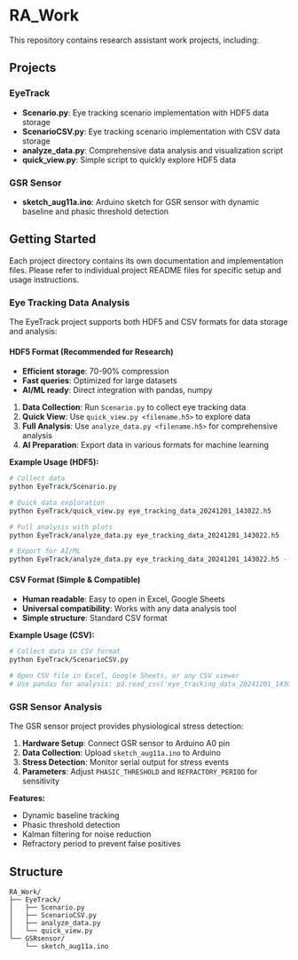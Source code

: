 # RA_Work

This repository contains research assistant work projects, including:

## Projects

### EyeTrack
- **Scenario.py**: Eye tracking scenario implementation with HDF5 data storage
- **ScenarioCSV.py**: Eye tracking scenario implementation with CSV data storage
- **analyze_data.py**: Comprehensive data analysis and visualization script
- **quick_view.py**: Simple script to quickly explore HDF5 data

### GSR Sensor
- **sketch_aug11a.ino**: Arduino sketch for GSR sensor with dynamic baseline and phasic threshold detection



## Getting Started

Each project directory contains its own documentation and implementation files. Please refer to individual project README files for specific setup and usage instructions.

### Eye Tracking Data Analysis

The EyeTrack project supports both HDF5 and CSV formats for data storage and analysis:

#### **HDF5 Format (Recommended for Research)**
- **Efficient storage**: 70-90% compression
- **Fast queries**: Optimized for large datasets
- **AI/ML ready**: Direct integration with pandas, numpy

1. **Data Collection**: Run `Scenario.py` to collect eye tracking data
2. **Quick View**: Use `quick_view.py <filename.h5>` to explore data
3. **Full Analysis**: Use `analyze_data.py <filename.h5>` for comprehensive analysis
4. **AI Preparation**: Export data in various formats for machine learning

**Example Usage (HDF5):**
```bash
# Collect data
python EyeTrack/Scenario.py

# Quick data exploration
python EyeTrack/quick_view.py eye_tracking_data_20241201_143022.h5

# Full analysis with plots
python EyeTrack/analyze_data.py eye_tracking_data_20241201_143022.h5

# Export for AI/ML
python EyeTrack/analyze_data.py eye_tracking_data_20241201_143022.h5 --export hdf5
```

#### **CSV Format (Simple & Compatible)**
- **Human readable**: Easy to open in Excel, Google Sheets
- **Universal compatibility**: Works with any data analysis tool
- **Simple structure**: Standard CSV format

**Example Usage (CSV):**
```bash
# Collect data in CSV format
python EyeTrack/ScenarioCSV.py

# Open CSV file in Excel, Google Sheets, or any CSV viewer
# Use pandas for analysis: pd.read_csv('eye_tracking_data_20241201_143022.csv')
```

### GSR Sensor Analysis

The GSR sensor project provides physiological stress detection:

1. **Hardware Setup**: Connect GSR sensor to Arduino A0 pin
2. **Data Collection**: Upload `sketch_aug11a.ino` to Arduino
3. **Stress Detection**: Monitor serial output for stress events
4. **Parameters**: Adjust `PHASIC_THRESHOLD` and `REFRACTORY_PERIOD` for sensitivity

**Features:**
- Dynamic baseline tracking
- Phasic threshold detection
- Kalman filtering for noise reduction
- Refractory period to prevent false positives

## Structure

```
RA_Work/
├── EyeTrack/
│   ├── Scenario.py
│   ├── ScenarioCSV.py
│   ├── analyze_data.py
│   └── quick_view.py
└── GSRsensor/
    └── sketch_aug11a.ino
```
